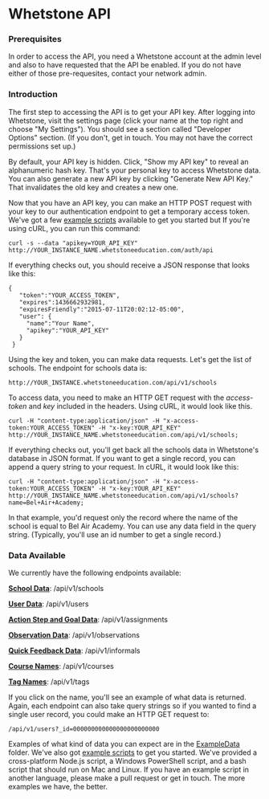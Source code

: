 # Whetstone API

### Prerequisites
In order to access the API, you need a Whetstone account at the admin level and also to have requested that the API be enabled. If you do not have either of those pre-requesites, contact your network admin.

### Introduction

The first step to accessing the API is to get your API key.  After logging into Whetstone, visit the settings page (click your name at the top right and choose "My Settings").  You should see a section called "Developer Options" section.  (If you don't, get in touch.  You may not have the correct permissions set up.)  

By default, your API key is hidden.  Click, "Show my API key" to reveal an alphanumeric hash key.  That's your personal key to access Whetstone data.  You can also generate a new API key by clicking "Generate New API Key." That invalidates the old key and creates a new one.  

Now that you have an API key, you can make an HTTP POST request with your key to our authentication endpoint to get a temporary access token.  We've got a few  [example scripts](https://github.com/WhetstoneEducation/API/blob/master/ExampleScripts) available to get you started but If you're using cURL, you can run this command:

    curl -s --data "apikey=YOUR_API_KEY" http://YOUR_INSTANCE_NAME.whetstoneeducation.com/auth/api

If everything checks out, you should receive a JSON response that looks like this:

    {
       "token":"YOUR_ACCESS_TOKEN",
       "expires":1436662932981,
       "expiresFriendly":"2015-07-11T20:02:12-05:00",
       "user": {
         "name":"Your Name",
         "apikey":"YOUR_API_KEY"
       }
     }

Using the key and token, you can make data requests.  Let's get the list of schools.  The endpoint for schools data is:

    http://YOUR_INSTANCE.whetstoneeducation.com/api/v1/schools
    
To access data, you need to make an HTTP GET request with the *access-token* and *key* included in the headers. Using cURL, it would look like this.

    curl -H "content-type:application/json" -H "x-access-token:YOUR_ACCESS_TOKEN" -H "x-key:YOUR_API_KEY"  http://YOUR_INSTANCE_NAME.whetstoneeducation.com/api/v1/schools;

If everything checks out, you'll get back all the schools data in Whetstone's database in JSON format.  If you want to get a single record, you can append a query string to your request. In cURL, it would look like this:

    curl -H "content-type:application/json" -H "x-access-token:YOUR_ACCESS_TOKEN" -H "x-key:YOUR_API_KEY"  http://YOUR_INSTANCE_NAME.whetstoneeducation.com/api/v1/schools?name=Bel+Air+Academy;

In that example, you'd request only the record where the name of the school is equal to Bel Air Academy.  You can use any data field in the query string. (Typically, you'll use an id number to get a single record.)

### Data Available
We currently have the following endpoints available:

**[School Data](https://github.com/WhetstoneEducation/API/blob/master/ExampleData/schools.json)**: /api/v1/schools

**[User Data](https://github.com/WhetstoneEducation/API/blob/master/ExampleData/users.json)**: /api/v1/users

**[Action Step and Goal Data](https://github.com/WhetstoneEducation/API/blob/master/ExampleData/assignments.json)**: /api/v1/assignments

**[Observation Data](https://github.com/WhetstoneEducation/API/blob/master/ExampleData/observations.json)**: /api/v1/observations

**[Quick Feedback Data](https://github.com/WhetstoneEducation/API/blob/master/ExampleData/informals.json)**: /api/v1/informals

**[Course Names](https://github.com/WhetstoneEducation/API/blob/master/ExampleData/courses.json)**: /api/v1/courses

**[Tag Names](https://github.com/WhetstoneEducation/API/blob/master/ExampleData/tags.json)**: /api/v1/tags

If you click on the name, you'll see an example of what data is returned.  Again, each endpoint can also take query strings so if you wanted to find a single user record, you could make an HTTP GET request to: 

    /api/v1/users?_id=000000000000000000000000

Examples of what kind of data you can expect are in the [ExampleData](https://github.com/WhetstoneEducation/API/blob/master/ExampleData/) folder.  We've also got [example scripts](https://github.com/WhetstoneEducation/API/blob/master/ExampleScripts) to get you started. We've provided a cross-platform Node.js script, a Windows PowerShell script, and a bash script that should run on Mac and Linux. If you have an example script in another language, please make a pull request or get in touch. The more examples we have, the better.
